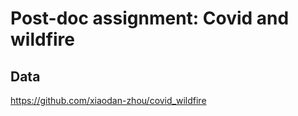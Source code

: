 # Post-doc assignment: Covid and wildfire

## Data

https://github.com/xiaodan-zhou/covid_wildfire 
